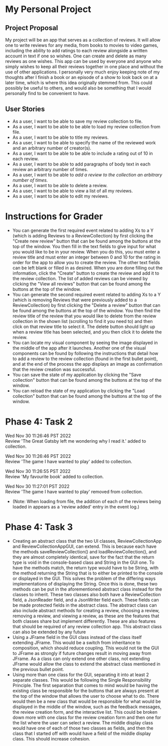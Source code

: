 # My Personal Project

## Project Proposal
My project will be an app that serves as a collection of reviews. It will allow one to write reviews for any media, 
from books to movies to video games, including the ability to add ratings to each review alongside a written account in
text if one so wishes. One can create and delete as many reviews as one wishes. This app can be used by everyone and 
anyone who simply wishes to keep all their reviews together in one place and without the use of other applications. 
I personally very much enjoy keeping note of my thoughts after I finish a book or an episode of a show to look back on 
at a later time, which is where this idea originally stemmed from. This could possibly be useful to others, and would 
also be something that I would personally find to be convenient to have.

## User Stories
- As a user, I want to be able to save my review collection to file.
- As a user, I want to be able to be able to load my review collection from file.
- As a user, I want to be able to title my reviews.
- As a user, I want to be able to specify the name of the reviewed work and an arbitrary number of creator(s).
- As a user, I want to be able to be able to include a rating out of 10 in each review.
- As a user, I want to be able to add paragraphs of body text in each review an arbitrary number of times.
- As a user, I want to be able to *add a review to the collection an arbitrary number of times.*
- As a user, I want to be able to delete a review.
- As a user, I want to be able to view a list of all my reviews.
- As a user, I want to be able to edit my reviews.


# Instructions for Grader
- You can generate the first required event related to adding Xs to a Y (which is adding Reviews to a ReviewCollection)
by first clicking the "Create new review" button that can be found among the buttons at the top of the window. You then
fill in the text fields to give input for what you would like to be in your review. When you do this, you must enter a 
review title and must enter an integer between 0 and 10 for the rating in order for the app to allow you to create the 
review. The other text fields can be left blank or filled in as desired. When you are done filling out the information,
click the "Create" button to create the review and add it to the review collection. The list of added reviews can be 
viewed by clicking the "View all reviews" button that can be found among the buttons at the top of the window.
- You can generate the second required event related to adding Xs to a Y (which is removing Reviews that were previously
added to a ReviewCollection) by first clicking the "Delete a review" button that can be found among the 
buttons at the top of the window. You then find the review title of the review that you would like to delete from the 
review collection in the shown list (scrolling to find it you need to) and then click on that review title to select it.
The delete button should light up when a review title has been selected, and you then click it to delete the review.
- You can locate my visual component by seeing the image displayed in the middle of the app after it launches. Another
one of the visual components can be found by following the instructions that detail how to add a review to the
review collection (found in the first bullet point), and at the end of the process the app displays an image as 
confirmation that the review creation was successful.
- You can save the state of my application by clicking the "Save collection" button that can be found among the buttons
at the top of the window.
- You can reload the state of my application by clicking the "Load collection" button that can be found among the 
buttons at the top of the window.


# Phase 4: Task 2

<p>Wed Nov 30 11:26:46 PST 2022<br>
Review 'The Great Gatsby left me wondering why I read it.' added to collection.</p>

<p>Wed Nov 30 11:26:46 PST 2022<br>
Review 'The game I have wanted to play' added to collection.</p>

<p>Wed Nov 30 11:26:55 PST 2022<br>
Review 'My favourite book' added to collection.</p>

<p>Wed Nov 30 11:27:01 PST 2022<br>
Review 'The game I have wanted to play' removed from collection.</p>

- (Note: When loading from file, the addition of each of the reviews being loaded in appears as a 'review added' entry 
in the event log.)


# Phase 4: Task 3

- Creating an abstract class that the two UI classes, ReviewCollectionApp and ReviewCollectionAppGUI, can extend. This 
is because each have the methods saveReviewCollection() and loadReviewCollection(), and they are almost completely 
identical, save for the fact that the return type is void in the console-based class and String in the GUI one. To have 
the methods match, the return type would have to be String, with the method returning the String that is to either be 
printed to the console or displayed in the GUI. This solves the problem of the differing ways implementations of 
displaying the String. Once this is done, these two methods can be put in the aforementioned abstract class instead for 
the classes to inherit. These two classes also both have a ReviewCollection field, a JsonReader field, and a JsonWriter 
field each. These fields can be made protected fields in the abstract class. The abstract class can also include
abstract methods for creating a review, choosing a review, removing a review, and viewing a review, as these are the 
features that both classes share but implement differently. These are also features that should be required of any 
review collection app. This abstract class can also be extended by any future
- Using a JFrame field in the GUI class instead of the class itself extending JFrame. This would be a switch from
inheritance to composition, which should reduce coupling. This would not tie the GUI to JFrame as strongly if future 
changes result in moving away from JFrame. As a class can only extend one other class, not extending JFrame would allow
the class to extend the abstract class mentioned in the previous bullet point.
- Using more than one class for the GUI, separating it into at least 2 separate classes. This would be following the
Single Responsibility Principle. The first separation that comes to mind would be having the existing class be 
responsible for the buttons that are always present at the top of the window that allows the user to choose what to do. 
There would then be a new class that would be responsible for what would be displayed in the middle of the window, such
as the feedback messages, the review creation form, and the interactive list. This could be broken down more with one
class for the review creation form and then one for the list where the user can select a review. The middle display
class would have one of each of those two classes as fields, and then the class that I started off with would have a
field of the middle display class. This should increase cohesion.